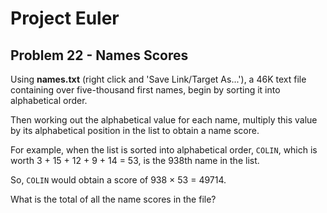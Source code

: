 # Project Euler

## Problem 22 - Names Scores

Using **names.txt** (right click and 'Save Link/Target As...'), a 46K text file containing over five-thousand first names, begin by sorting it into alphabetical order. 

Then working out the alphabetical value for each name, multiply this value by its alphabetical position in the list to obtain a name score.

For example, when the list is sorted into alphabetical order, `COLIN`, which is worth 3 + 15 + 12 + 9 + 14 = 53, is the 938th name in the list.

So, `COLIN` would obtain a score of 938 × 53 = 49714.

What is the total of all the name scores in the file?
